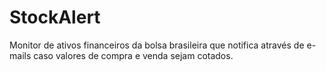 # StockAlert
Monitor de ativos financeiros da bolsa brasileira que notifica através de e-mails caso valores de compra e venda sejam cotados.
